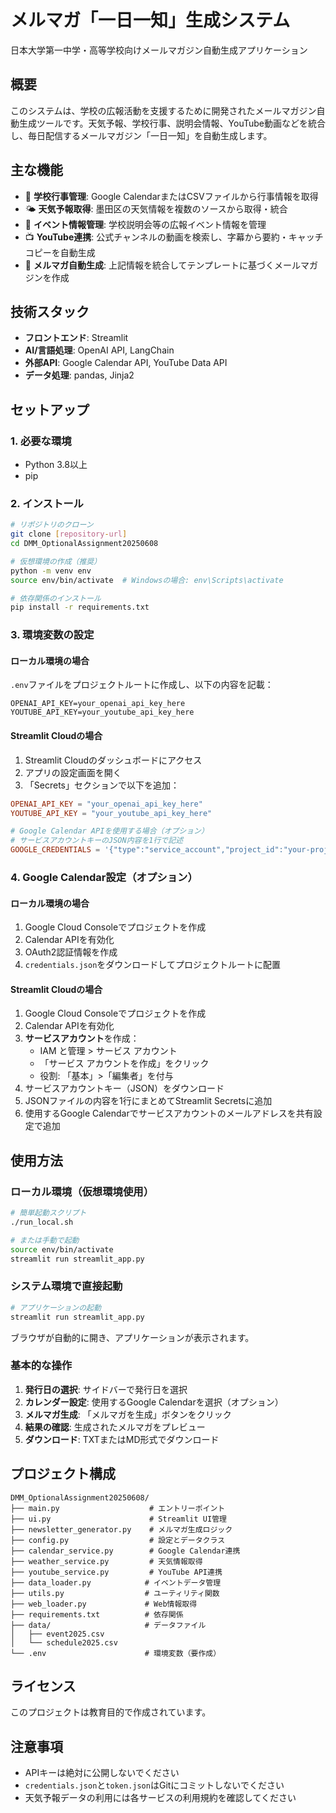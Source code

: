 # メルマガ「一日一知」生成システム

日本大学第一中学・高等学校向けメールマガジン自動生成アプリケーション

## 概要

このシステムは、学校の広報活動を支援するために開発されたメールマガジン自動生成ツールです。天気予報、学校行事、説明会情報、YouTube動画などを統合し、毎日配信するメールマガジン「一日一知」を自動生成します。

## 主な機能

- 📅 **学校行事管理**: Google CalendarまたはCSVファイルから行事情報を取得
- 🌤️ **天気予報取得**: 墨田区の天気情報を複数のソースから取得・統合
- 🎉 **イベント情報管理**: 学校説明会等の広報イベント情報を管理
- 📺 **YouTube連携**: 公式チャンネルの動画を検索し、字幕から要約・キャッチコピーを自動生成
- 📧 **メルマガ自動生成**: 上記情報を統合してテンプレートに基づくメールマガジンを作成

## 技術スタック

- **フロントエンド**: Streamlit
- **AI/言語処理**: OpenAI API, LangChain
- **外部API**: Google Calendar API, YouTube Data API
- **データ処理**: pandas, Jinja2

## セットアップ

### 1. 必要な環境

- Python 3.8以上
- pip

### 2. インストール

```bash
# リポジトリのクローン
git clone [repository-url]
cd DMM_OptionalAssignment20250608

# 仮想環境の作成（推奨）
python -m venv env
source env/bin/activate  # Windowsの場合: env\Scripts\activate

# 依存関係のインストール
pip install -r requirements.txt
```

### 3. 環境変数の設定

#### ローカル環境の場合

`.env`ファイルをプロジェクトルートに作成し、以下の内容を記載：

```
OPENAI_API_KEY=your_openai_api_key_here
YOUTUBE_API_KEY=your_youtube_api_key_here
```

#### Streamlit Cloudの場合

1. Streamlit Cloudのダッシュボードにアクセス
2. アプリの設定画面を開く
3. 「Secrets」セクションで以下を追加：

```toml
OPENAI_API_KEY = "your_openai_api_key_here"
YOUTUBE_API_KEY = "your_youtube_api_key_here"

# Google Calendar APIを使用する場合（オプション）
# サービスアカウントキーのJSON内容を1行で記述
GOOGLE_CREDENTIALS = '{"type":"service_account","project_id":"your-project-id","private_key_id":"...","private_key":"-----BEGIN PRIVATE KEY-----\\n...\\n-----END PRIVATE KEY-----\\n","client_email":"...","client_id":"...","auth_uri":"https://accounts.google.com/o/oauth2/auth","token_uri":"https://oauth2.googleapis.com/token","auth_provider_x509_cert_url":"https://www.googleapis.com/oauth2/v1/certs","client_x509_cert_url":"..."}'
```

### 4. Google Calendar設定（オプション）

#### ローカル環境の場合

1. Google Cloud Consoleでプロジェクトを作成
2. Calendar APIを有効化
3. OAuth2認証情報を作成
4. `credentials.json`をダウンロードしてプロジェクトルートに配置

#### Streamlit Cloudの場合

1. Google Cloud Consoleでプロジェクトを作成
2. Calendar APIを有効化
3. **サービスアカウント**を作成：
   - IAM と管理 > サービス アカウント
   - 「サービス アカウントを作成」をクリック
   - 役割: 「基本」>「編集者」を付与
4. サービスアカウントキー（JSON）をダウンロード
5. JSONファイルの内容を1行にまとめてStreamlit Secretsに追加
6. 使用するGoogle Calendarでサービスアカウントのメールアドレスを共有設定で追加

## 使用方法

### ローカル環境（仮想環境使用）

```bash
# 簡単起動スクリプト
./run_local.sh

# または手動で起動
source env/bin/activate
streamlit run streamlit_app.py
```

### システム環境で直接起動

```bash
# アプリケーションの起動
streamlit run streamlit_app.py
```

ブラウザが自動的に開き、アプリケーションが表示されます。

### 基本的な操作

1. **発行日の選択**: サイドバーで発行日を選択
2. **カレンダー設定**: 使用するGoogle Calendarを選択（オプション）
3. **メルマガ生成**: 「メルマガを生成」ボタンをクリック
4. **結果の確認**: 生成されたメルマガをプレビュー
5. **ダウンロード**: TXTまたはMD形式でダウンロード

## プロジェクト構成

```
DMM_OptionalAssignment20250608/
├── main.py                    # エントリーポイント
├── ui.py                      # Streamlit UI管理
├── newsletter_generator.py    # メルマガ生成ロジック
├── config.py                  # 設定とデータクラス
├── calendar_service.py        # Google Calendar連携
├── weather_service.py         # 天気情報取得
├── youtube_service.py         # YouTube API連携
├── data_loader.py            # イベントデータ管理
├── utils.py                  # ユーティリティ関数
├── web_loader.py             # Web情報取得
├── requirements.txt          # 依存関係
├── data/                     # データファイル
│   ├── event2025.csv
│   └── schedule2025.csv
└── .env                      # 環境変数（要作成）
```

## ライセンス

このプロジェクトは教育目的で作成されています。

## 注意事項

- APIキーは絶対に公開しないでください
- `credentials.json`と`token.json`はGitにコミットしないでください
- 天気予報データの利用には各サービスの利用規約を確認してください